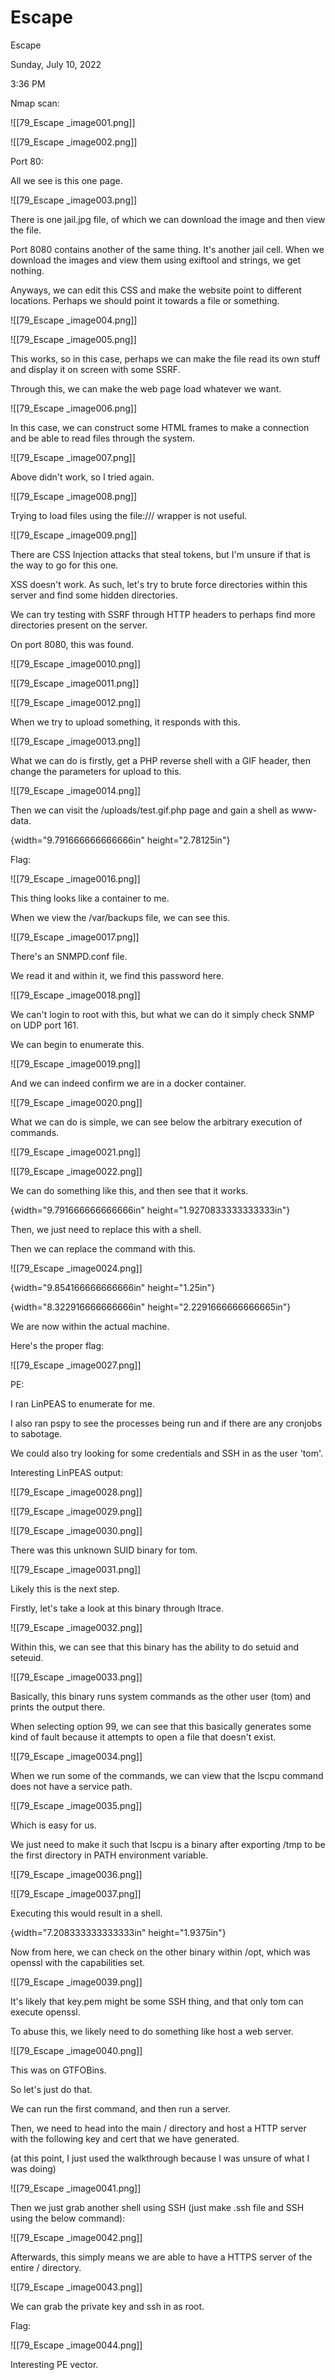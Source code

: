 # Escape

Escape

Sunday, July 10, 2022

3:36 PM

Nmap scan:

!\[\[79\_Escape \_image001.png]]

&#x20;

!\[\[79\_Escape \_image002.png]]

&#x20;

Port 80:

All we see is this one page.

!\[\[79\_Escape \_image003.png]]

&#x20;

There is one jail.jpg file, of which we can download the image and then view the file.

Port 8080 contains another of the same thing. It's another jail cell. When we download the images and view them using exiftool and strings, we get nothing.

&#x20;

Anyways, we can edit this CSS and make the website point to different locations. Perhaps we should point it towards a file or something.

&#x20;

!\[\[79\_Escape \_image004.png]]

&#x20;

!\[\[79\_Escape \_image005.png]]

&#x20;

This works, so in this case, perhaps we can make the file read its own stuff and display it on screen with some SSRF.

&#x20;

Through this, we can make the web page load whatever we want.

!\[\[79\_Escape \_image006.png]]

&#x20;

In this case, we can construct some HTML frames to make a connection and be able to read files through the system.

&#x20;

!\[\[79\_Escape \_image007.png]]

&#x20;

Above didn't work, so I tried again.

&#x20;

!\[\[79\_Escape \_image008.png]]

&#x20;

Trying to load files using the file:/// wrapper is not useful.

!\[\[79\_Escape \_image009.png]]

&#x20;

There are CSS Injection attacks that steal tokens, but I'm unsure if that is the way to go for this one.

&#x20;

XSS doesn't work. As such, let's try to brute force directories within this server and find some hidden directories.

We can try testing with SSRF through HTTP headers to perhaps find more directories present on the server.

&#x20;

On port 8080, this was found.

!\[\[79\_Escape \_image0010.png]]

&#x20;

!\[\[79\_Escape \_image0011.png]]

!\[\[79\_Escape \_image0012.png]]

&#x20;

When we try to upload something, it responds with this.

!\[\[79\_Escape \_image0013.png]]

&#x20;

What we can do is firstly, get a PHP reverse shell with a GIF header, then change the parameters for upload to this.

!\[\[79\_Escape \_image0014.png]]

&#x20;

Then we can visit the /uploads/test.gif.php page and gain a shell as www-data.

&#x20;

{width="9.791666666666666in" height="2.78125in"}

&#x20;

Flag:

!\[\[79\_Escape \_image0016.png]]

&#x20;

This thing looks like a container to me.

&#x20;

When we view the /var/backups file, we can see this.

!\[\[79\_Escape \_image0017.png]]

&#x20;

There's an SNMPD.conf file.

We read it and within it, we find this password here.

!\[\[79\_Escape \_image0018.png]]

&#x20;

We can't login to root with this, but what we can do it simply check SNMP on UDP port 161.

&#x20;

We can begin to enumerate this.

!\[\[79\_Escape \_image0019.png]]

&#x20;

&#x20;

And we can indeed confirm we are in a docker container.

!\[\[79\_Escape \_image0020.png]]

&#x20;

What we can do is simple, we can see below the arbitrary execution of commands.

!\[\[79\_Escape \_image0021.png]]

&#x20;

!\[\[79\_Escape \_image0022.png]]

&#x20;

We can do something like this, and then see that it works.

{width="9.791666666666666in" height="1.9270833333333333in"}

&#x20;

Then, we just need to replace this with a shell.

Then we can replace the command with this.

!\[\[79\_Escape \_image0024.png]]

&#x20;

{width="9.854166666666666in" height="1.25in"}

&#x20;

{width="8.322916666666666in" height="2.2291666666666665in"}

&#x20;

We are now within the actual machine.

Here's the proper flag:

!\[\[79\_Escape \_image0027.png]]

&#x20;

PE:

I ran LinPEAS to enumerate for me.

I also ran pspy to see the processes being run and if there are any cronjobs to sabotage.

&#x20;

We could also try looking for some credentials and SSH in as the user 'tom'.

&#x20;

Interesting LinPEAS output:

!\[\[79\_Escape \_image0028.png]]

&#x20;

!\[\[79\_Escape \_image0029.png]]

&#x20;

!\[\[79\_Escape \_image0030.png]]

&#x20;

There was this unknown SUID binary for tom.

!\[\[79\_Escape \_image0031.png]]

&#x20;

Likely this is the next step.

&#x20;

Firstly, let's take a look at this binary through ltrace.

!\[\[79\_Escape \_image0032.png]]

Within this, we can see that this binary has the ability to do setuid and seteuid.

!\[\[79\_Escape \_image0033.png]]

&#x20;

Basically, this binary runs system commands as the other user (tom) and prints the output there.

&#x20;

When selecting option 99, we can see that this basically generates some kind of fault because it attempts to open a file that doesn't exist.

!\[\[79\_Escape \_image0034.png]]

&#x20;

When we run some of the commands, we can view that the lscpu command does not have a service path.

!\[\[79\_Escape \_image0035.png]]

&#x20;

Which is easy for us.

&#x20;

We just need to make it such that lscpu is a binary after exporting /tmp to be the first directory in PATH environment variable.

!\[\[79\_Escape \_image0036.png]]

&#x20;

!\[\[79\_Escape \_image0037.png]]

&#x20;

Executing this would result in a shell.

{width="7.208333333333333in" height="1.9375in"}

&#x20;

Now from here, we can check on the other binary within /opt, which was openssl with the capabilities set.

!\[\[79\_Escape \_image0039.png]]

&#x20;

It's likely that key.pem might be some SSH thing, and that only tom can execute openssl.

&#x20;

To abuse this, we likely need to do something like host a web server.

!\[\[79\_Escape \_image0040.png]]

&#x20;

This was on GTFOBins.

&#x20;

So let's just do that.

We can run the first command, and then run a server.

Then, we need to head into the main / directory and host a HTTP server with the following key and cert that we have generated.

&#x20;

(at this point, I just used the walkthrough because I was unsure of what I was doing)

&#x20;

!\[\[79\_Escape \_image0041.png]]

&#x20;

Then we just grab another shell using SSH (just make .ssh file and SSH using the below command):

!\[\[79\_Escape \_image0042.png]]

&#x20;

Afterwards, this simply means we are able to have a HTTPS server of the entire / directory.

!\[\[79\_Escape \_image0043.png]]

&#x20;

We can grab the private key and ssh in as root.

&#x20;

Flag:

!\[\[79\_Escape \_image0044.png]]

&#x20;

Interesting PE vector.

&#x20;
